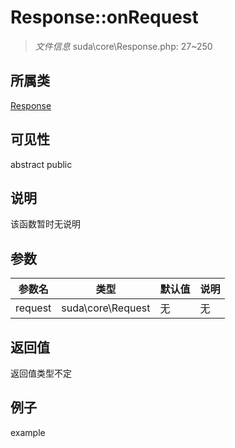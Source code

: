 # Response::onRequest



> *文件信息* suda\core\Response.php: 27~250

## 所属类 

[Response](../Response.md)

## 可见性

abstract public 

## 说明

该函数暂时无说明


## 参数


| 参数名 | 类型 | 默认值 | 说明 |
|--------|-----|-------|-------|
| request |  suda\core\Request | 无 | 无 |



## 返回值

返回值类型不定


## 例子

example